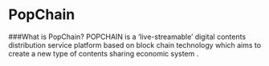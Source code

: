 # PopChain
###What is PopChain?
POPCHAIN is a ‘live-streamable’ digital contents distribution service platform based on block chain technology which aims to create a new type of contents sharing economic system .
